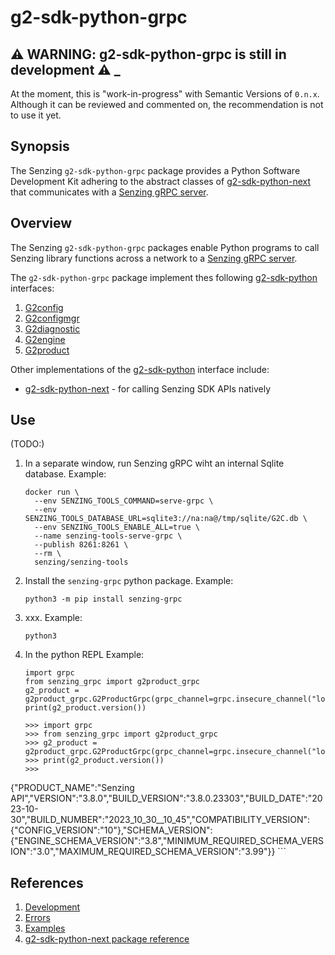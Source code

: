 # g2-sdk-python-grpc

## :warning: WARNING: g2-sdk-python-grpc is still in development :warning: _

At the moment, this is "work-in-progress" with Semantic Versions of `0.n.x`.
Although it can be reviewed and commented on,
the recommendation is not to use it yet.

## Synopsis

The Senzing `g2-sdk-python-grpc` package provides a Python Software Development Kit
adhering to the abstract classes of
[g2-sdk-python-next](https://github.com/Senzing/g2-sdk-python-next/tree/main/src/senzing)
that communicates with a
[Senzing gRPC server](https://github.com/Senzing/servegrpc).

## Overview

The Senzing `g2-sdk-python-grpc` packages enable Python programs to call Senzing library functions
across a network to a
[Senzing gRPC server](https://github.com/Senzing/servegrpc).

The `g2-sdk-python-grpc` package implement thes following
[g2-sdk-python](https://github.com/Senzing/fixme)
interfaces:

1. [G2config](https://github.com/Senzing/g2-sdk-python-next/blob/main/src/senzing/g2config_abstract.py)
1. [G2configmgr](https://github.com/Senzing/g2-sdk-python-next/blob/main/src/senzing/g2configmgr_abstract.py)
1. [G2diagnostic](https://github.com/Senzing/g2-sdk-python-next/blob/main/src/senzing/g2diagnostic_abstract.py)
1. [G2engine](https://github.com/Senzing/g2-sdk-python-next/blob/main/src/senzing/g2engine_abstract.py)
1. [G2product](https://github.com/Senzing/g2-sdk-python-next/blob/main/src/senzing/g2product_abstract.py)

Other implementations of the
[g2-sdk-python](https://github.com/Senzing/fixme)
interface include:

- [g2-sdk-python-next](https://github.com/Senzing/g2-sdk-python-next) - for
  calling Senzing SDK APIs natively

## Use

(TODO:)

1. In a separate window, run Senzing gRPC wiht an internal Sqlite database.
   Example:

    ```console
    docker run \
      --env SENZING_TOOLS_COMMAND=serve-grpc \
      --env SENZING_TOOLS_DATABASE_URL=sqlite3://na:na@/tmp/sqlite/G2C.db \
      --env SENZING_TOOLS_ENABLE_ALL=true \
      --name senzing-tools-serve-grpc \
      --publish 8261:8261 \
      --rm \
      senzing/senzing-tools
    ```

1. Install the `senzing-grpc` python package.
   Example:

    ```console
    python3 -m pip install senzing-grpc
    ```

1. xxx.
   Example:

    ```console
    python3
    ```

1. In the python REPL
   Example:

    ```console
    import grpc
    from senzing_grpc import g2product_grpc
    g2_product = g2product_grpc.G2ProductGrpc(grpc_channel=grpc.insecure_channel("localhost:8261"))
    print(g2_product.version())
    ```

    ```console
    >>> import grpc
    >>> from senzing_grpc import g2product_grpc
    >>> g2_product = g2product_grpc.G2ProductGrpc(grpc_channel=grpc.insecure_channel("localhost:8261"))
    >>> print(g2_product.version())
    >>>
{"PRODUCT_NAME":"Senzing API","VERSION":"3.8.0","BUILD_VERSION":"3.8.0.23303","BUILD_DATE":"2023-10-30","BUILD_NUMBER":"2023_10_30__10_45","COMPATIBILITY_VERSION":{"CONFIG_VERSION":"10"},"SCHEMA_VERSION":{"ENGINE_SCHEMA_VERSION":"3.8","MINIMUM_REQUIRED_SCHEMA_VERSION":"3.0","MAXIMUM_REQUIRED_SCHEMA_VERSION":"3.99"}}
    ```

## References

1. [Development](docs/development.md)
1. [Errors](docs/errors.md)
1. [Examples](docs/examples.md)
1. [g2-sdk-python-next package reference](https://hub.senzing.com/g2-sdk-python-next/)
